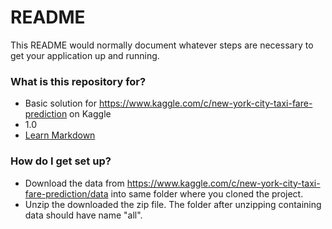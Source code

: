 # README #

This README would normally document whatever steps are necessary to get your application up and running.

### What is this repository for? ###

* Basic solution for https://www.kaggle.com/c/new-york-city-taxi-fare-prediction on Kaggle
* 1.0
* [Learn Markdown](https://bitbucket.org/tutorials/markdowndemo)

### How do I get set up? ###

* Download the data from https://www.kaggle.com/c/new-york-city-taxi-fare-prediction/data into same folder where you cloned the project.
* Unzip the downloaded the zip file. The folder after unzipping containing data should have name "all".
